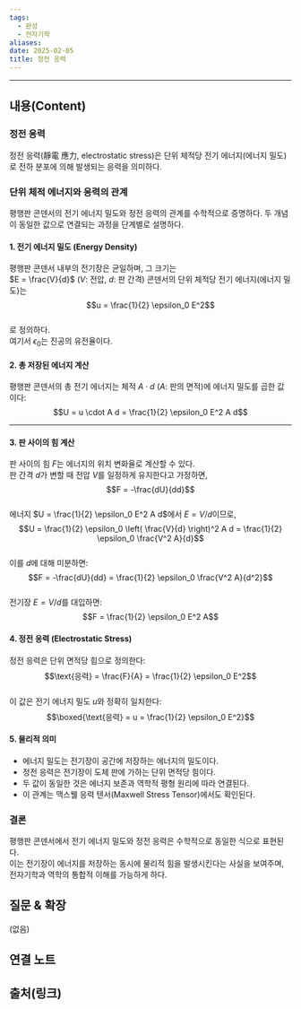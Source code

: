 ```yaml
---
tags:
  - 완성
  - 전자기학
aliases: 
date: 2025-02-05
title: 정전 응력
---
```


---

## 내용(Content)

### 정전 응력
정전 응력(靜電 應力, electrostatic stress)은 단위 체적당 전기 에너지(에너지 밀도)로 전하 분포에 의해 발생되는 응력을 의미하다. 

### 단위 체적 에너지와 응력의 관계
    
평행판 콘덴서의 전기 에너지 밀도와 정전 응력의 관계를 수학적으로 증명하다. 두 개념이 동일한 값으로 연결되는 과정을 단계별로 설명하다.

#### 1. 전기 에너지 밀도 (Energy Density)
평행판 콘덴서 내부의 전기장은 균일하며, 그 크기는  
$E = \frac{V}{d}$
($V$: 전압, $d$: 판 간격)
콘덴서의 단위 체적당 전기 에너지(에너지 밀도)는  
$$u = \frac{1}{2} \epsilon_0 E^2$$  
로 정의하다.  
여기서 $\epsilon_0$는 진공의 유전율이다.

#### 2. 총 저장된 에너지 계산
평행판 콘덴서의 총 전기 에너지는 체적 $A \cdot d$ ($A$: 판의 면적)에 에너지 밀도를 곱한 값이다:  
$$U = u \cdot A d = \frac{1}{2} \epsilon_0 E^2 A d$$

---
#### 3. 판 사이의 힘 계산
판 사이의 힘 $F$는 에너지의 위치 변화율로 계산할 수 있다.  
판 간격 $d$가 변할 때 전압 $V$를 일정하게 유지한다고 가정하면,  
$$F = -\frac{dU}{dd}$$  
에너지 $U = \frac{1}{2} \epsilon_0 E^2 A d$에서 $E = V/d$이므로,  
$$U = \frac{1}{2} \epsilon_0 \left( \frac{V}{d} \right)^2 A d = \frac{1}{2} \epsilon_0 \frac{V^2 A}{d}$$  
이를 $d$에 대해 미분하면:  
$$F = -\frac{dU}{dd} = \frac{1}{2} \epsilon_0 \frac{V^2 A}{d^2}$$  
전기장 $E = V/d$를 대입하면:  
$$F = \frac{1}{2} \epsilon_0 E^2 A$$

#### 4. 정전 응력 (Electrostatic Stress)
정전 응력은 단위 면적당 힘으로 정의한다:
$$\text{응력} = \frac{F}{A} = \frac{1}{2} \epsilon_0 E^2$$  
이 값은 전기 에너지 밀도 $u$와 정확히 일치한다:  
$$\boxed{\text{응력} = u = \frac{1}{2} \epsilon_0 E^2}$$

#### 5. 물리적 의미
- 에너지 밀도는 전기장이 공간에 저장하는 에너지의 밀도이다.  
- 정전 응력은 전기장이 도체 판에 가하는 단위 면적당 힘이다.  
- 두 값이 동일한 것은 에너지 보존과 역학적 평형 원리에 따라 연결된다.  
- 이 관계는 맥스웰 응력 텐서(Maxwell Stress Tensor)에서도 확인된다.

### 결론
평행판 콘덴서에서 전기 에너지 밀도와 정전 응력은 수학적으로 동일한 식으로 표현된다.  
이는 전기장이 에너지를 저장하는 동시에 물리적 힘을 발생시킨다는 사실을 보여주며, 전자기학과 역학의 통합적 이해를 가능하게 하다.


## 질문 & 확장

(없음)

## 연결 노트

## 출처(링크)





